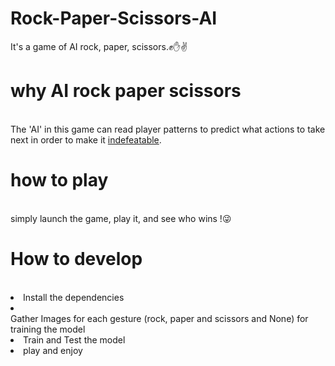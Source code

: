 # Rock-Paper-Scissors-AI
It's a game of AI rock, paper, scissors.✊✋✌
<br>
<h1>why AI rock paper scissors</h1>
<br>
The 'AI' in this game can read player patterns to predict what actions to take next in order to make it <u>indefeatable</u>.
<br>
<h1>how to play</h1>
<br>
simply launch the game, play it, and see who wins !😜
<br>
<h1>How to develop</h1>
<br>
<li>Install the dependencies</li>
<li></li>Gather Images for each gesture (rock, paper and scissors and None) for training the model</li>
<li>Train and Test the model</li>
<li>play and enjoy</li> 

